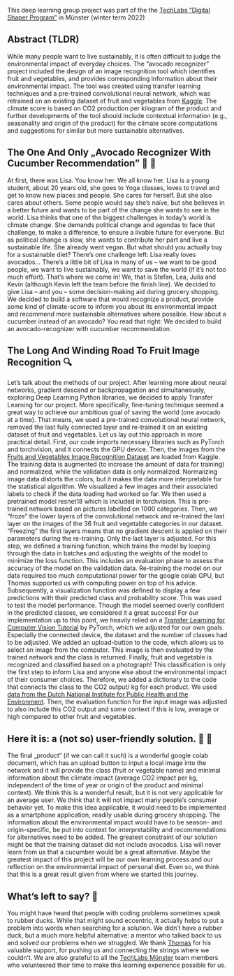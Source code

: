 This deep learning group project was part of the the [TechLabs “Digital Shaper Program”](https://techlabs.org/) in  Münster (winter term 2022)

## Abstract (TLDR)
While many people want to live sustainably, it is often difficult to judge the environmental impact of everyday choices. The “avocado recognizer” project included the design of an image recognition tool which identifies fruit and vegetables, and provides corresponding information about their environmental impact. The tool was created using transfer learning techniques and a pre-trained convolutional neural network, which was retrained on an existing dataset of fruit and vegetables from [Kaggle](https://www.kaggle.com/). The climate score is based on CO2 production per kilogram of the product and further developments of the tool should include contextual information (e.g., seasonality and origin of the product) for the climate score computations and suggestions for similar but more sustainable alternatives.

## The One And Only „Avocado Recognizer With Cucumber Recommendation” :avocado: :cucumber:
At first, there was Lisa. You know her. We all know her. Lisa is a young student, about 20 years old, she goes to Yoga classes, loves to travel and get to know new places and people. She cares for herself. But she also cares about others. Some people would say she’s naïve, but she believes in a better future and wants to be part of the change she wants to see in the world. Lisa thinks that one of the biggest challenges in today’s world is climate change. She demands political change and agendas to face that challenge, to make a difference, to ensure a livable future for everyone. But as political change is slow, she wants to contribute her part and live a sustainable life. She already went vegan. But what should you actually buy for a sustainable diet? There’s one challenge left: Lisa really loves avocados…
There’s a little bit of Lisa in many of us – we want to be good people, we want to live sustainably, we want to save the world (if it’s not too much effort). That’s where we come in! We, that is Stefan, Lea, Julia and Kevin (although Kevin left the team before the finish line). We decided to give Lisa – and you – some decision-making aid during grocery shopping. We decided to build a software that would recognize a product, provide some kind of climate-score to inform you about its environmental impact and recommend more sustainable alternatives where possible. How about a cucumber instead of an avocado? You read that right: We decided to build an avocado-recognizer with cucumber recommendation.

## The Long And Winding Road To Fruit Image Recognition :mag:
Let’s talk about the methods of our project. After learning more about neural networks, gradient descend or backpropagation and simultaneously, exploring Deep Learning Python libraries, we decided to apply Transfer Learning for our project. More specifically, fine-tuning technique seemed a great way to achieve our ambitious goal of saving the world (one avocado at a time). That means, we used a pre-trained convolutional neural network, removed the last fully connected layer and re-trained it on an existing dataset of fruit and vegetables. Let us lay out this approach in more practical detail. 
First, our code imports necessary libraries such as PyTorch and torchvision, and it connects the GPU device. Then, the images from the [Fruits and Vegetables Image Recognition Dataset](https://www.kaggle.com/datasets/kritikseth/fruit-and-vegetable-image-recognition) are loaded from Kaggle. The training data is augmented (to increase the amount of data for training) and normalized, while the validation data is only normalized. Normalizing image data distorts the colors, but it makes the data more interpretable for the statistical algorithm.
We visualized a few images and their associated labels to check if the data loading had worked so far. We then used a pretrained model resnet18 which is included in torchvision. This is pre-trained network based on pictures labelled on 1000 categories. Then, we “froze” the lower layers of the convolutional network and re-trained the last layer on the images of the 36 fruit and vegetable categories in our dataset. “Freezing” the first layers means that no gradient descent is applied on their parameters during the re-training. Only the last layer is adjusted. For this step, we defined a training function, which trains the model by looping through the data in batches and adjusting the weights of the model to minimize the loss function. This includes an evaluation phase to assess the accuracy of the model on the validation data. Re-training the model on our data required too much computational power for the google colab GPU, but Thomas supported us with computing power on top of his advice.
Subsequently, a visualization function was defined to display a few predictions with their predicted class and probability score. This was used to test the model performance. Though the model seemed overly confident in the predicted classes, we considered it a great success!
For our implementation up to this point, we heavily relied on a [Transfer Learning for Computer Vision Tutorial](https://pytorch.org/tutorials/beginner/transfer_learning_tutorial.html) by PyTorch, which we adjusted for our own goals. Especially the connected device, the dataset and the number of classes had to be adjusted.
We added an upload-button to the code, which allows us to select an image from the computer. This image is then evaluated by the trained network and the class is returned. Finally, fruit and vegetable is recognized and classified based on a photograph!
This classification is only the first step to inform Lisa and anyone else about the environmental impact of their consumer choices. Therefore, we added a dictionary to the code that connects the class to the CO2 output/ kg for each product. We used [data from the Dutch National Institute for Public Health and the Environment](https://www.rivm.nl/voedsel-en-voeding/duurzaam-voedsel/database-milieubelasting-voedingsmiddelen). Then, the evaluation function for the input image was adjusted to also include this CO2 output and some context if this is low, average or high compared to other fruit and vegetables.

## Here it is: a (not so) user-friendly solution. :thinking: :star_struck:
The final „product“ (if we can call it such) is a wonderful google colab document, which has an upload button to input a local image into the network and it will provide the class (fruit or vegetable name) and minimal information about the climate impact (average CO2 impact per kg, independent of the time of year or origin of the product and minimal context). We think this is a wonderful result, but it is not very applicable for an average user. 
We think that it will not impact many people’s consumer behavior yet. To make this idea applicable, it would need to be implemented as a smartphone application, readily usable during grocery shopping. The information about the environmental impact would have to be season- and origin-specific, be put into context for interpretability and recommendations for alternatives need to be added. The greatest constraint of our solution might be that the training dataset did not include avocados. Lisa will never learn from us that a cucumber would be a great alternative. 
Maybe the greatest impact of this project will be our own learning process and our reflection on the environmental impact of personal diet. Even so, we think that this is a great result given from where we started this journey. 

## What’s left to say? :mega:
You might have heard that people with coding problems sometimes speak to rubber ducks. While that might sound eccentric, it actually helps to put a problem into words when searching for a solution. We didn’t have a rubber duck, but a much more helpful alternative: a mentor who talked back to us and solved our problems when we struggled. We thank [Thomas](https://lernappar.at/tv) for his valuable support, for pushing us and connecting the strings where we couldn’t. We are also grateful to all the [TechLabs Münster](https://techlabs.org/location/muenster) team members who volunteered their time to make this learning experience possible for us. 
